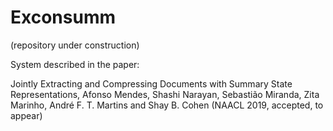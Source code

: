 # Exconsumm

(repository under construction)

System described in the paper:

Jointly Extracting and Compressing Documents with Summary State Representations, Afonso Mendes, Shashi Narayan, Sebastião Miranda, Zita Marinho, André F. T. Martins and Shay B. Cohen (NAACL 2019, accepted, to appear)

